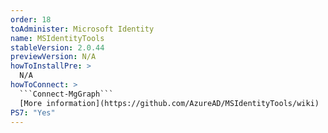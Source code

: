 ```yaml
---
order: 18
toAdminister: Microsoft Identity
name: MSIdentityTools
stableVersion: 2.0.44
previewVersion: N/A
howToInstallPre: >
  N/A
howToConnect: >
  ```Connect-MgGraph```
  [More information](https://github.com/AzureAD/MSIdentityTools/wiki)
PS7: "Yes"
---
```

